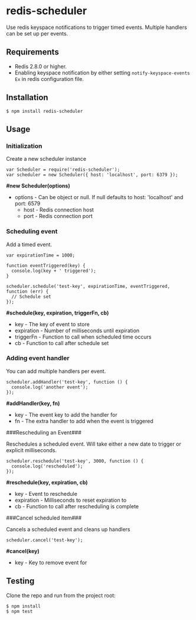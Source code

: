 redis-scheduler
===============

Use redis keyspace notifications to trigger timed events. Multiple handlers can be set up per events. 

## Requirements
* Redis 2.8.0 or higher.
* Enabling keyspace notification by either setting `notify-keyspace-events Ex` in redis configuration file.

## Installation

```
$ npm install redis-scheduler
```

## Usage

### Initialization

Create a new scheduler instance

```
var Scheduler = require('redis-scheduler');
var scheduler = new Scheduler({ host: 'localhost', port: 6379 });
```

**#new Scheduler(options)**
* options - Can be object or null. If null defaults to host: 'localhost' and port: 6579
  * host - Redis connection host
  * port - Redis connection port

### Scheduling event

Add a timed event.

```
var expirationTime = 1000;

function eventTriggered(key) {
  console.log(key + ' triggered');
}

scheduler.schedule('test-key', expirationTime, eventTriggered, function (err) {
  // Schedule set
});
```

**#schedule(key, expiration, triggerFn, cb)**
* key - The key of event to store
* expiration - Number of milliseconds until expiration
* triggerFn - Function to call when scheduled time occurs
* cb - Function to call after schedule set

### Adding event handler

You can add multiple handlers per event.

```
scheduler.addHandler('test-key', function () {
  console.log('another event');
});
```

**#addHandler(key, fn)**
* key - The event key to add the handler for
* fn - The extra handler to add when the event is triggered

###Rescheduling an Event###

Reschedules a scheduled event. Will take either a new date to trigger or explicit milliseconds. 

```
scheduler.reschedule('test-key', 3000, function () {
  console.log('rescheduled');
});
```

**#reschedule(key, expiration, cb)**
* key - Event to reschedule
* expiration - Milliseconds to reset expiration to
* cb - Function to call after rescheduling is complete

###Cancel scheduled item###

Cancels a scheduled event and cleans up handlers

```
scheduler.cancel('test-key');
```

**#cancel(key)**
* key - Key to remove event for

## Testing

Clone the repo and run from the project root:

```
$ npm install
$ npm test
```
